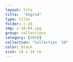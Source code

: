 ```yaml
---
layout: tile
title:  "Ingrid"
type: tiles
folder: c-10
img: c-10-04.jpg
group: collections
category: [2010]
collection: "Collection '10"
color: black
size: 14 x 14 cm
---
```



